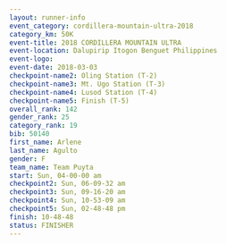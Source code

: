```yaml
---
layout: runner-info 
event_category: cordillera-mountain-ultra-2018 
category_km: 50K 
event-title: 2018 CORDILLERA MOUNTAIN ULTRA 
event-location: Dalupirip Itogon Benguet Philippines 
event-logo: 
event-date: 2018-03-03 
checkpoint-name2: Oling Station (T-2) 
checkpoint-name3: Mt. Ugo Station (T-3) 
checkpoint-name4: Lusod Station (T-4) 
checkpoint-name5: Finish (T-5) 
overall_rank: 142
gender_rank: 25
category_rank: 19
bib: 50140
first_name: Arlene
last_name: Agulto
gender: F
team_name: Team Puyta
start: Sun, 04-00-00 am
checkpoint2: Sun, 06-09-32 am
checkpoint3: Sun, 09-16-20 am
checkpoint4: Sun, 10-53-09 am
checkpoint5: Sun, 02-48-48 pm
finish: 10-48-48
status: FINISHER
---
```

